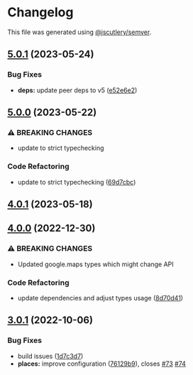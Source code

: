 # Changelog

This file was generated using [@jscutlery/semver](https://github.com/jscutlery/semver).

## [5.0.1](https://github.com/ng-maps/ng-maps/compare/places/5.0.0...places/5.0.1) (2023-05-24)


### Bug Fixes

* **deps:** update peer deps to v5 ([e52e6e2](https://github.com/ng-maps/ng-maps/commit/e52e6e26da00f1fee8001c61e9bda0d5980695c4))

## [5.0.0](https://github.com/ng-maps/ng-maps/compare/places/4.0.1...places/5.0.0) (2023-05-22)


### ⚠ BREAKING CHANGES

* update to strict typechecking

### Code Refactoring

* update to strict typechecking ([69d7cbc](https://github.com/ng-maps/ng-maps/commit/69d7cbcf75659a1ca7daa37844163f1a5932c097))

## [4.0.1](https://github.com/ng-maps/ng-maps/compare/places/4.0.0...places/4.0.1) (2023-05-18)

## [4.0.0](https://github.com/ng-maps/ng-maps/compare/places/3.0.1...places/4.0.0) (2022-12-30)


### ⚠ BREAKING CHANGES

* Updated google.maps types which might change API

### Code Refactoring

* update dependencies and adjust types usage ([8d70d41](https://github.com/ng-maps/ng-maps/commit/8d70d416cb2ac77be5a7fbd50512d8e21bfbcb48))

## [3.0.1](https://github.com/ng-maps/ng-maps/compare/places/3.0.0...places/3.0.1) (2022-10-06)

### Bug Fixes

- build issues ([1d7c3d7](https://github.com/ng-maps/ng-maps/commit/1d7c3d7e3c1ebef586a4249cfb8add671f610529))
- **places:** improve configuration ([76129b9](https://github.com/ng-maps/ng-maps/commit/76129b9ecf2961ed9250a9804ef6e43db058bcc5)), closes [#73](https://github.com/ng-maps/ng-maps/issues/73) [#74](https://github.com/ng-maps/ng-maps/issues/74)
